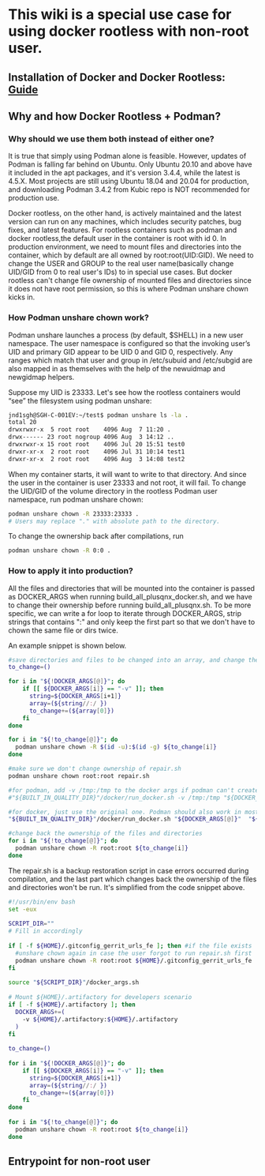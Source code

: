 # This wiki is a special use case for using docker rootless with non-root user.
## Installation of Docker and Docker Rootless: [Guide](https://github.com/Davidlasky/Rootless-Containers-Guide/blob/main/Docker%20Rootless%20Guide.md)

## Why and how Docker Rootless + Podman?

### Why should we use them both instead of either one?

It is true that simply using Podman alone is feasible. However, updates of Podman is falling far behind on Ubuntu. Only Ubuntu 20.10 and above have it included in the apt packages, and it's version 3.4.4, while the latest is 4.5.X. Most projects are still using Ubuntu 18.04 and 20.04 for production, and downloading Podman 3.4.2 from Kubic repo is NOT recommended for production use. 

Docker rootless, on the other hand, is actively maintained and the latest version can run on any machines, which includes security patches, bug fixes, and latest features. For rootless containers such as podman and docker rootless,the default user in the container is root with id 0. In production environment, we need to mount files and directories into the container, which by default are all owned by root:root(UID:GID). We need to change the USER and GROUP to the real user name(basically change UID/GID from 0 to real user's IDs) to in special use cases. But docker rootless can't change file ownership of mounted files and directories since it does not have root permission, so this is where Podman unshare chown kicks in.

### How Podman unshare chown work?

Podman unshare launches a process (by default, $SHELL) in a new user namespace. The user namespace is configured so that the invoking user’s UID and primary GID appear to be UID 0 and GID 0, respectively. Any ranges which match that user and group in /etc/subuid and /etc/subgid are also mapped in as themselves with the help of the newuidmap and newgidmap helpers.

Suppose my UID is 23333. Let's see how the rootless containers would “see” the filesystem using podman unshare:
```bash
jnd1sgh@SGH-C-001EV:~/test$ podman unshare ls -la .
total 20
drwxrwxr-x  5 root root    4096 Aug  7 11:20 .
drwx------ 23 root nogroup 4096 Aug  3 14:12 ..
drwxrwxr-x 15 root root    4096 Jul 20 15:51 test0
drwxr-xr-x  2 root root    4096 Jul 31 10:14 test1
drwxr-xr-x  2 root root    4096 Aug  3 14:08 test2
```
When my container starts, it will want to write to that directory. And since the user in the container is user 23333 and not root, it will fail.
To change the UID/GID of the volume directory in the rootless Podman user namespace, run podman unshare chown:

```bash
podman unshare chown -R 23333:23333 .
# Users may replace "." with absolute path to the directory.
```
To change the ownership back after compilations, run 
```bash
podman unshare chown -R 0:0 .
```

### How to apply it into production?
All the files and directories that will be mounted into the container is passed as DOCKER_ARGS when running build_all_plusqnx_docker.sh, and we have to change their ownership before running build_all_plusqnx.sh. To be more specific, we can write a for loop to iterate through DOCKER_ARGS, strip strings that contains ":" and only keep the first part so that we don't have to chown the same file or dirs twice.

An example snippet is shown below. 
```bash
#save directories and files to be changed into an array, and change them back after the docker run
to_change=()

for i in "${!DOCKER_ARGS[@]}"; do
    if [[ ${DOCKER_ARGS[i]} == "-v" ]]; then
      string=${DOCKER_ARGS[i+1]}
      array=(${string//:/ })
      to_change+=(${array[0]})
    fi
done

for i in "${!to_change[@]}"; do
  podman unshare chown -R $(id -u):$(id -g) ${to_change[i]}
done

#make sure we don't change ownership of repair.sh
podman unshare chown root:root repair.sh

#for podman, add -v /tmp:/tmp to the docker args if podman can't create temporary files
#"${BUILT_IN_QUALITY_DIR}"/docker/run_docker.sh -v /tmp:/tmp "${DOCKER_ARGS[@]}"  "${IMAGE}" ${CMD} ${CMD_ARGS[*]}

#for docker, just use the original one. Podman should also work in most cases.
"${BUILT_IN_QUALITY_DIR}"/docker/run_docker.sh "${DOCKER_ARGS[@]}"  "${IMAGE}" ${CMD} ${CMD_ARGS[*]}

#change back the ownership of the files and directories
for i in "${!to_change[@]}"; do
  podman unshare chown -R root:root ${to_change[i]}
done
```
The repair.sh is a backup restoration script in case errors occurred during compilation, and the last part which changes back the ownership of the files and directories won't be run. It's simplified from the code snippet above. 

```bash
#!/usr/bin/env bash
set -eux
 
SCRIPT_DIR=""
# Fill in accordingly
 
if [ -f ${HOME}/.gitconfig_gerrit_urls_fe ]; then #if the file exists
  #unshare chown again in case the user forgot to run repair.sh first
  podman unshare chown -R root:root ${HOME}/.gitconfig_gerrit_urls_fe
fi
 
source "${SCRIPT_DIR}"/docker_args.sh
 
# Mount ${HOME}/.artifactory for developers scenario
if [ -f ${HOME}/.artifactory ]; then
  DOCKER_ARGS+=(
    -v ${HOME}/.artifactory:${HOME}/.artifactory
  )
fi
 
to_change=()
 
for i in "${!DOCKER_ARGS[@]}"; do
    if [[ ${DOCKER_ARGS[i]} == "-v" ]]; then
      string=${DOCKER_ARGS[i+1]}
      array=(${string//:/ })
      to_change+=(${array[0]})
    fi
done
 
for i in "${!to_change[@]}"; do
  podman unshare chown -R root:root ${to_change[i]}
done
```

## Entrypoint for non-root user 
